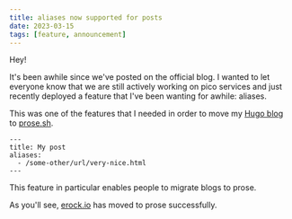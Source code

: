 ```yaml
---
title: aliases now supported for posts
date: 2023-03-15
tags: [feature, announcement]
---
```


Hey!

It's been awhile since we've posted on the official blog. I wanted to let
everyone know that we are still actively working on pico services and just
recently deployed a feature that I've been wanting for awhile: aliases.

This was one of the features that I needed in order to move my [Hugo blog](https://erock.io) to [prose.sh](https://prose.sh).

```
---
title: My post
aliases:
  - /some-other/url/very-nice.html
---
```

This feature in particular enables people to migrate blogs to prose.

As you'll see, [erock.io](https://erock.io) has moved to prose successfully.
